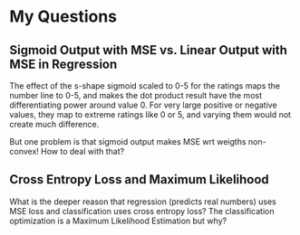 # My Questions

## Sigmoid Output with MSE vs. Linear Output with MSE in Regression

The effect of the s-shape sigmoid scaled to 0-5 for the ratings maps the number line to 0-5, and makes the dot product result have the most differentiating power around value 0. For very large positive or negative values, they map to extreme ratings like 0 or 5, and varying them would not create much difference.

But one problem is that sigmoid output makes MSE wrt weigths non-convex! How to deal with that?

## Cross Entropy Loss and Maximum Likelihood

What is the deeper reason that regression (predicts real numbers) uses MSE loss and classification uses cross entropy loss? The classification optimization is a Maximum Likelihood Estimation but why?



